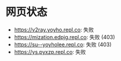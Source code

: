 # 网页状态
- https://v2ray.yoyho.repl.co: 失败
- https://mization.edpjg.repl.co: 失败 (403)
- https://su--yoyholee.repl.co: 失败 (403)
- https://ys.pyxzp.repl.co: 失败
